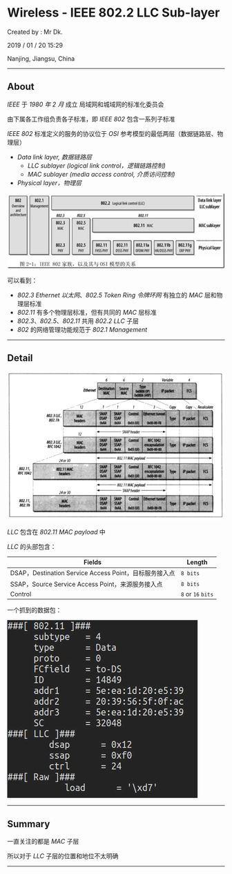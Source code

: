 # Wireless - IEEE 802.2 LLC Sub-layer

Created by : Mr Dk.

2019 / 01 / 20 15:29

Nanjing, Jiangsu, China

---

## About

_IEEE_ 于 _1980 年 2 月_ 成立 局域网和城域网的标准化委员会

由下属各工作组负责各子标准，即 _IEEE 802_ 包含一系列子标准

_IEEE 802_ 标准定义的服务的协议位于 _OSI_ 参考模型的最低两层（数据链路层、物理层）

* _Data link layer, 数据链路层_
  * _LLC sublayer (logical link control，逻辑链路控制)_
  * _MAC sublayer (media access control, 介质访问控制)_
* _Physical layer，物理层_

![802-family](../img/802-family.png)

可以看到：

* _802.3 Ethernet 以太网_、_802.5 Token Ring 令牌环网_ 有独立的 _MAC_ 层和物理层标准
* _802.11_ 有多个物理层标准，但有共同的 _MAC_ 层标准
* _802.3_、_802.5_、_802.11_ 共用 _802.2 LLC_ 子层
* _802_ 的网络管理功能规范于 _802.1 Management_

---

## Detail

![802.2-llc](../img/802.2-llc.png)

_LLC_ 包含在 _802.11 MAC payload_ 中

_LLC_ 的头部包含：

| Fields                                                 | Length             |
| ------------------------------------------------------ | ------------------ |
| DSAP，Destination Service Access Point，目标服务接入点 | `8 bits`           |
| SSAP，Source Service Access Point，来源服务接入点      | `8 bits`           |
| Control                                                | `8` or `16` `bits` |

一个抓到的数据包：

![802.11-llc](../img/802.11-llc.png)

---

## Summary

一直关注的都是 _MAC_ 子层

所以对于 _LLC_ 子层的位置和地位不太明确

---

